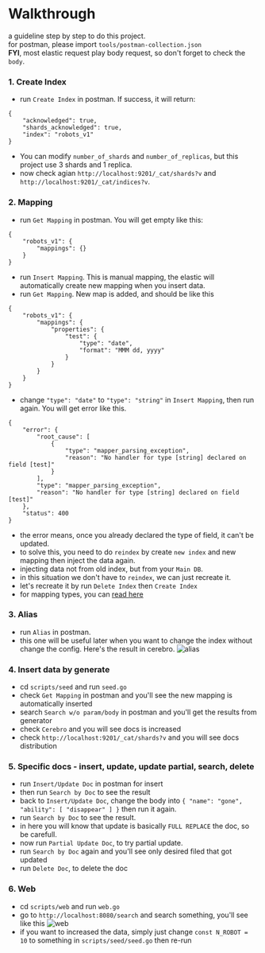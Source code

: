 # Walkthrough
a guideline step by step to do this project.<br>
for postman, please import `tools/postman-collection.json`<br>
**FYI**, most elastic request play body request, so don't forget to check the `body`.

### 1. Create Index 
- run `Create Index` in postman. If success, it will return:
```
{
    "acknowledged": true,
    "shards_acknowledged": true,
    "index": "robots_v1"
}
```
- You can modify `number_of_shards` and `number_of_replicas`, but this project use 3 shards and 1 replica.
- now check agian `http://localhost:9201/_cat/shards?v` and `http://localhost:9201/_cat/indices?v`.


### 2. Mapping
- run `Get Mapping` in postman. You will get empty like this:
```
{
    "robots_v1": {
        "mappings": {}
    }
}
```
- run `Insert Mapping`. This is manual mapping, the elastic will automatically create new mapping when you insert data.
- run `Get Mapping`. New map is added, and should be like this
```
{
    "robots_v1": {
        "mappings": {
            "properties": {
                "test": {
                    "type": "date",
                    "format": "MMM dd, yyyy"
                }
            }
        }
    }
}
```
- change `"type": "date"` to `"type": "string"` in `Insert Mapping`, then run again. You will get error like this.
```
{
    "error": {
        "root_cause": [
            {
                "type": "mapper_parsing_exception",
                "reason": "No handler for type [string] declared on field [test]"
            }
        ],
        "type": "mapper_parsing_exception",
        "reason": "No handler for type [string] declared on field [test]"
    },
    "status": 400
}
```
- the error means, once you already declared the type of field, it can't be updated.
- to solve this, you need to do `reindex` by create `new index` and new mapping then inject the data again.
- injecting data not from old index, but from your `Main DB`.
- in this situation we don't have to `reindex`, we can just recreate it.
- let's recreate it by run `Delete Index` then `Create Index`
- for mapping types, you can [read here](https://www.elastic.co/guide/en/elasticsearch/reference/current/mapping-types.html)

### 3. Alias
- run `Alias` in postman.
- this one will be useful later when you want to change the index without change the config. Here's the result in cerebro.
![alias](https://i.ibb.co/fSThndQ/3.png)

### 4. Insert data by generate
- cd `scripts/seed` and run `seed.go`
- check `Get Mapping` in postman and you'll see the new mapping is automatically inserted
- search `Search w/o param/body` in postman and you'll get the results from generator
- check `Cerebro` and you will see docs is increased
- check `http://localhost:9201/_cat/shards?v` and you will see docs distribution

### 5. Specific docs - insert, update, update partial, search, delete
- run `Insert/Update Doc` in postman for insert
- then run `Search by Doc` to see the result
- back to `Insert/Update Doc`, change the body into `{ "name": "gone", "ability": [ "disappear" ] }` then run it again.
- run `Search by Doc` to see the result.
- in here you will know that update is basically `FULL REPLACE` the doc, so be carefull.
- now run `Partial Update Doc`, to try partial update.
- run `Search by Doc` again and you'll see only desired filed that got updated
- run `Delete Doc`, to delete the doc

### 6. Web
- cd `scripts/web` and run `web.go`
- go to `http://localhost:8080/search` and search something, you'll see like this
![web](https://i.ibb.co/rw4S6zq/4.png)
- if you want to increased the data, simply just change `const N_ROBOT = 10` to something in `scripts/seed/seed.go` then re-run